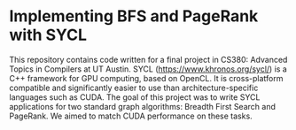 # Implementing BFS and PageRank with SYCL

This repository contains code written for a final project in CS380: Advanced Topics in Compilers at UT Austin. SYCL (https://www.khronos.org/sycl/) is a C++ framework for GPU computing, based on OpenCL. It is cross-platform compatible and significantly easier to use than architecture-specific languages such as CUDA. The goal of this project was to write SYCL applications for two standard graph algorithms: Breadth First Search and PageRank. We aimed to match CUDA performance on these tasks.
